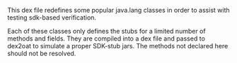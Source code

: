This dex file redefines some popular java.lang classes in order to assist
with testing sdk-based verification.

Each of these classes only defines the stubs for a limited number of methods
and fields. They are compiled into a dex file and passed to dex2oat to simulate
a proper SDK-stub jars. The methods not declared here should not be resolved.
